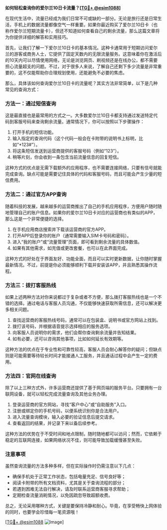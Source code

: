 **如何轻松查询你的爱尔兰10日卡流量？[[TG💪+ @esim1088](https://t.me/s/esim1088)]**

在现代生活中，流量已经成为我们日常不可或缺的一部分。无论是旅行还是日常生活，手机上的数据流量都像空气一样重要。如果你最近购买了爱尔兰10日卡（也称作爱尔兰短期流量卡），但还不知道如何查看自己的剩余流量，那么这篇文章将为你提供详细的解答和实用技巧。

首先，让我们了解一下爱尔兰10日卡的基本情况。这种卡通常用于短期访问爱尔兰的游客或商务人士，它提供了固定天数内的无限流量服务。这意味着你在激活后的10天内可以尽情使用网络，无论是浏览网页、刷视频还是在线办公，都不需要担心流量超支的问题。不过，对于很多人来说，了解自己还剩下多少流量是非常重要的，这不仅能帮助你合理规划使用，还能避免不必要的焦虑。

那么，具体该如何查询爱尔兰10日卡的流量呢？其实方法非常简单，以下是几种常见的查询方式：

### 方法一：通过短信查询

这是最直接也是最常用的方式之一。大多数爱尔兰10日卡都支持通过发送特定代码到客服号码来查询剩余流量。通常情况下，你可以按照以下步骤操作：

1. 打开手机的短信功能。
2. 输入指定的查询代码（这个代码一般会在卡附带的说明书上标明，比如“*123#”）。
3. 将这条短信发送到运营商提供的客服号码（例如“123”）。
4. 稍等片刻，你会收到一条包含当前流量信息的回复短信。

这种方式的优点是无需下载额外的应用程序，也不需要连接网络，只要有信号就能完成查询。缺点可能是需要记住具体的代码和客服号码，而且可能会产生少量的短信费用。

### 方法二：通过官方APP查询

随着科技的发展，越来越多的运营商推出了自己的手机应用程序，方便用户随时随地管理自己的账户信息。如果你的爱尔兰10日卡对应的运营商也有类似的APP，那么这是一个非常便捷的选择。

1. 在手机应用商店搜索并下载该运营商的官方APP。
2. 打开APP后登录你的账户（通常需要输入SIM卡号码和密码）。
3. 进入“我的账户”或“流量管理”页面，即可看到剩余流量的具体数值。
4. 如果有其他需求，如充值或更改套餐，也可以在此界面完成。

这种方式的好处在于界面友好、功能全面，而且可以实时更新数据，让你随时掌握最新情况。不过，前提是你必须能够顺利下载并安装该APP，并且熟悉其操作流程。

### 方法三：拨打客服热线

如果上述两种方法对你来说都过于复杂或者不方便，那么拨打客服热线也是一个不错的选择。通过电话与客服人员沟通，不仅能够快速获取所需信息，还可以解决更多相关问题。

1. 查找运营商的客服热线号码，通常可以在包装盒、说明书或官方网站上找到。
2. 拨打该号码，并根据语音提示选择相应的服务选项。
3. 向客服人员说明你的需求，他们会帮你查询剩余流量并告知结果。
4. 如有必要，还可以咨询其他事项，比如如何延长有效期等。

这种方法的优点在于专业性和可靠性较高，客服人员会耐心解答你的疑问；但缺点则是可能需要等待较长时间才能接通人工服务，并且通话过程中会产生一定的费用。

### 方法四：官网在线查询

除了以上三种方式外，许多运营商还提供了基于网页端的服务平台。只要拥有一台联网设备，就可以轻松完成流量查询及其他业务办理。

1. 登录运营商的官方网站，寻找“客户中心”或“自助服务”入口。
2. 注册或绑定你的手机号码，以便系统识别你是合法用户。
3. 进入流量查询模块，输入必要的验证信息后提交请求。
4. 查看返回的结果，并记录下来以备后续参考。

这种方法的优势在于不受时间和地点限制，随时随地都可以访问；然而，它依赖于稳定的互联网连接，如果网络状况不佳，则可能导致加载缓慢甚至失败。

### 注意事项

虽然查询流量的方法多种多样，但在实际操作时仍需注意以下几点：

- 确保手机处于正常工作状态，包括电量充足、信号良好等；
- 阅读卡附带的所有文档资料，尤其是关于查询流程的部分；
- 若遇到困难无法自行解决，请及时联系运营商客服寻求帮助；
- 定期检查流量消耗情况，以免因疏忽导致超额收费。

总之，无论采用哪种方式，关键是要保持冷静和耐心。毕竟，在享受畅快上网体验的同时，也要学会珍惜每一笔资源哦！

[[TG💪+ @esim1088](https://t.me/s/esim1088) ![Image](https://i.postimg.cc/4NQfJmqS/Snipaste-2025-05-13-00-14-12.png)]